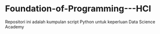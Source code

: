 # Foundation-of-Programming---HCI
Repositori ini adalah kumpulan script Python untuk keperluan Data Science Academy
